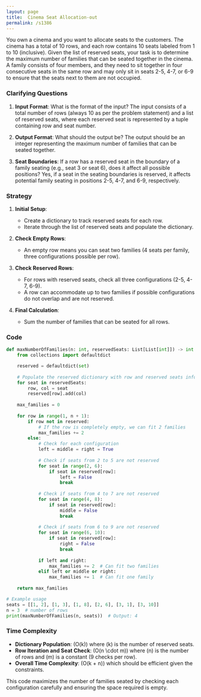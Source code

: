 ```yaml
---
layout: page
title:  Cinema Seat Allocation-out
permalink: /s1386
---
```


You own a cinema and you want to allocate seats to the customers. The cinema has a total of 10 rows, and each row contains 10 seats labeled from 1 to 10 (inclusive). Given the list of reserved seats, your task is to determine the maximum number of families that can be seated together in the cinema. A family consists of four members, and they need to sit together in four consecutive seats in the same row and may only sit in seats 2-5, 4-7, or 6-9 to ensure that the seats next to them are not occupied.

### Clarifying Questions

1. **Input Format**: What is the format of the input?
   The input consists of a total number of rows (always 10 as per the problem statement) and a list of reserved seats, where each reserved seat is represented by a tuple containing row and seat number.

2. **Output Format**: What should the output be?
   The output should be an integer representing the maximum number of families that can be seated together.

3. **Seat Boundaries**: If a row has a reserved seat in the boundary of a family seating (e.g., seat 3 or seat 6), does it affect all possible positions?
   Yes, if a seat in the seating boundaries is reserved, it affects potential family seating in positions 2-5, 4-7, and 6-9, respectively.

### Strategy

1. **Initial Setup**:
   - Create a dictionary to track reserved seats for each row.
   - Iterate through the list of reserved seats and populate the dictionary.

2. **Check Empty Rows**:
   - An empty row means you can seat two families (4 seats per family, three configurations possible per row).

3. **Check Reserved Rows**:
   - For rows with reserved seats, check all three configurations (2-5, 4-7, 6-9).
   - A row can accommodate up to two families if possible configurations do not overlap and are not reserved.

4. **Final Calculation**:
   - Sum the number of families that can be seated for all rows.

### Code

```python
def maxNumberOfFamilies(n: int, reservedSeats: List[List[int]]) -> int:
    from collections import defaultdict

    reserved = defaultdict(set)
    
    # Populate the reserved dictionary with row and reserved seats information
    for seat in reservedSeats:
        row, col = seat
        reserved[row].add(col)
    
    max_families = 0
    
    for row in range(1, n + 1):
        if row not in reserved:
            # If the row is completely empty, we can fit 2 families
            max_families += 2
        else:
            # Check for each configuration
            left = middle = right = True
            
            # Check if seats from 2 to 5 are not reserved
            for seat in range(2, 6):
                if seat in reserved[row]:
                    left = False
                    break
            
            # Check if seats from 4 to 7 are not reserved
            for seat in range(4, 8):
                if seat in reserved[row]:
                    middle = False
                    break
            
            # Check if seats from 6 to 9 are not reserved
            for seat in range(6, 10):
                if seat in reserved[row]:
                    right = False
                    break
            
            if left and right:
                max_families += 2  # Can fit two families
            elif left or middle or right:
                max_families += 1  # Can fit one family
                
    return max_families

# Example usage
seats = [[1, 2], [1, 3], [1, 8], [2, 6], [3, 1], [3, 10]]
n = 3  # number of rows
print(maxNumberOfFamilies(n, seats))  # Output: 4
```

### Time Complexity

- **Dictionary Population**: \(O(k)\) where \(k\) is the number of reserved seats.
- **Row Iteration and Seat Check**: \(O(n \cdot m)\) where \(n\) is the number of rows and \(m\) is a constant (9 checks per row).
- **Overall Time Complexity**: \(O(k + n)\) which should be efficient given the constraints.

This code maximizes the number of families seated by checking each configuration carefully and ensuring the space required is empty.